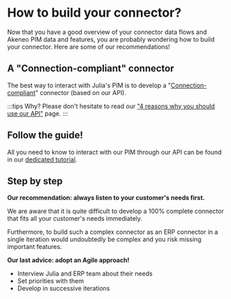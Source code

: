 # How to build your connector?

Now that you have a good overview of your connector data flows and Akeneo PIM data and features, you are probably wondering how to build your connector.
Here are some of our recommendations!

## A "Connection-compliant" connector

The best way to interact with Julia's PIM is to develop a "[Connection-compliant](https://help.akeneo.com/pim/serenity/articles/what-is-a-connection.html)" connector (based on our API).

:::tips
Why?
Please don't hesitate to read our ["4 reasons why you should use our API"](https://api.akeneo.com/documentation/why-the-api.html#4-reasons-why-you-should-use-our-api) page.
:::

## Follow the guide!

All you need to know to interact with our PIM through our API can be found in our [dedicated tutorial](https://api.akeneo.com/getting-started/connect-the-pim-4x/welcome.html).

## Step by step

**Our recommendation: always listen to your customer's needs first.**

We are aware that it is quite difficult to develop a 100% complete connector that fits all your customer's needs immediately.

Furthermore, to build such a complex connector as an ERP connector in a single iteration would undoubtedly be complex and you risk missing important features.

**Our last advice: adopt an Agile approach!**

* Interview Julia and ERP team about their needs
* Set priorities with them
* Develop in successive iterations
